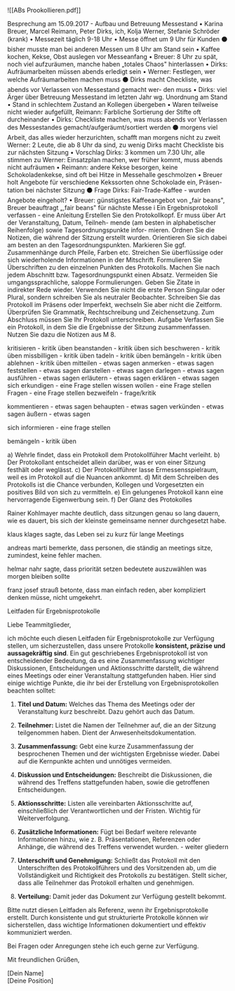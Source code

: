 
![[ABs Prookollieren.pdf]]

Besprechung am 15.09.2017 - Aufbau und Betreuung Messestand
• Karina Breuer, Marcel Reimann, Peter Dirks, ich, Kolja Werner, Stefanie Schröder (krank)
• Messezeit täglich 9-18 Uhr
• Messe öffnet um 9 Uhr für Kunden
⚫ bisher musste man bei anderen Messen um 8 Uhr am Stand sein
• Kaffee kochen, Kekse, Obst auslegen vor Messeanfang
• Breuer: 8 Uhr zu spät, noch viel aufzuräumen, manche haben „totales Chaos" hinterlassen
• Dirks: Aufräumarbeiten müssen abends erledigt sein
• Werner: Festlegen, wer welche Aufräumarbeiten machen muss
⚫ Dirks macht Checkliste, was abends vor Verlassen von Messestand gemacht wer- den muss
• Dirks: viel Ärger über Betreuung Messestand im letzten Jahr wg. Unordnung am
Stand
• Stand in schlechtem Zustand an Kollegen übergeben
• Waren teilweise nicht wieder aufgefüllt, Reimann: Farbliche Sortierung der Stifte oft durcheinander
• Dirks: Checkliste machen, was muss abends vor Verlassen des Messestandes gemacht/aufgeräumt/sortiert werden
⚫ morgens viel Arbeit, das alles wieder herzurichten, schafft man morgens nicht zu zweit
Werner: 2 Leute, die ab 8 Uhr da sind, zu wenig
Dirks macht Checkliste bis zur nächsten Sitzung
• Vorschlag Dirks: 3 kommen um 7.30 Uhr, alle stimmen zu
Werner: Einsatzplan machen, wer früher kommt, muss abends nicht aufräumen
• Reimann: andere Kekse besorgen, keine Schokoladenkekse, sind oft bei Hitze in Messehalle geschmolzen
• Breuer holt Angebote für verschiedene Kekssorten ohne Schokolade ein, Präsen- tation bei nächster Sitzung
⚫ Frage Dirks: Fair-Trade-Kaffee - wurden Angebote eingeholt?
• Breuer: günstigstes Kaffeeangebot von „fair beans", Breuer beauftragt „,fair beans" für nächste Messe
i
Ein Ergebnisprotokoll verfassen - eine Anleitung
Erstellen Sie den Protokollkopf. Er muss über Art der Veranstaltung, Datum, Teilneh- mende (am besten in alphabetischer Reihenfolge) sowie Tagesordnungspunkte infor- mieren.
Ordnen Sie die Notizen, die während der Sitzung erstellt wurden. Orientieren Sie sich dabei am besten an den Tagesordnungspunkten.
Markieren Sie ggf. Zusammenhänge durch Pfeile, Farben etc.
Streichen Sie überflüssige oder sich wiederholende Informationen in der Mitschrift.
Formulieren Sie Überschriften zu den einzelnen Punkten des Protokolls.
Machen Sie nach jedem Abschnitt bzw. Tagesordnungspunkt einen Absatz.
Vermeiden Sie umgangssprachliche, saloppe Formulierungen.
Geben Sie Zitate in indirekter Rede wieder.
Verwenden Sie nicht die erste Person Singular oder Plural, sondern schreiben Sie als neutraler Beobachter.
Schreiben Sie das Protokoll im Präsens oder Imperfekt, wechseln Sie aber nicht die Zeitform. Überprüfen Sie Grammatik, Rechtschreibung und Zeichensetzung.
Zum Abschluss müssen Sie Ihr Protokoll unterschreiben.
Aufgabe
Verfassen Sie ein Protokoll, in dem Sie die Ergebnisse der Sitzung zusammenfassen. Nutzen Sie dazu die Notizen aus M 8.



kritisieren - kritik üben
beanstanden - kritik üben
sich beschweren - kritik üben 
missbilligen - kritik üben
tadeln - kritik üben
bemängeln - kritik üben 
ablehnen - kritik üben 
mitteilen - etwas sagen 
anmerken - etwas sagen 
feststellen - etwas sagen 
darstellen - etwas sagen 
darlegen - etwas sagen 
ausführen - etwas sagen 
erläutern - etwas sagen 
erklären - etwas sagen 
sich erkundigen - eine Frage stellen 
wissen wollen - eine Frage stellen 
Fragen - eine Frage stellen 
bezweifeln - frage/kritik 

kommentieren - etwas sagen
behaupten - etwas sagen 
verkünden - etwas sagen
äußern - etwas sagen

sich informieren - eine frage stellen 

bemängeln - kritik üben 







a) Wehrle findet, dass ein Protokoll dem Protokollführer Macht verleiht.
b) Der Protokollant entscheidet allein darüber, was er von einer Sitzung festhält oder weglässt.
c) Der Protokollführer lasse Ermessensspielraum, weil es im Protokoll auf die Nuancen ankommt.
d) Mit dem Schreiben des Protokolls ist die Chance verbunden, Kollegen und Vorgesetzten ein positives Bild von sich zu vermitteln.
e) Ein gelungenes Protokoll kann eine hervorragende Eigenwerbung sein.
f) Der Glanz des Protokolles 






Rainer Kohlmayer machte deutlich, dass sitzungen genau so lang dauern, wie es dauert, bis sich der kleinste gemeinsame nenner durchgesetzt habe.

klaus klages sagte, das Leben sei zu kurz für lange Meetings

andreas marti bemerkte, dass personen, die ständig an meetings sitze, zumindest, keine fehler machen.

helmar nahr sagte, dass priorität setzen bedeutete auszuwählen was morgen bleiben sollte

franz josef strauß betonte, dass man einfach reden, aber kompliziert denken müsse, nicht umgekehrt.


Leitfaden für Ergebnisprotokolle

Liebe Teammitglieder,

ich möchte euch diesen Leitfaden für Ergebnisprotokolle zur Verfügung stellen, um sicherzustellen, dass unsere Protokolle **konsistent, präzise und aussagekräftig sind**. Ein gut geschriebenes Ergebnisprotokoll ist von entscheidender Bedeutung, da es eine Zusammenfassung wichtiger Diskussionen, Entscheidungen und Aktionsschritte darstellt, die während eines Meetings oder einer Veranstaltung stattgefunden haben. Hier sind einige wichtige Punkte, die ihr bei der Erstellung von Ergebnisprotokollen beachten solltet:

1. **Titel und Datum:** Welches das Thema des Meetings oder der Veranstaltung kurz beschreibt. Dazu gehört auch das Datum.
    
2. **Teilnehmer:** Listet die Namen der Teilnehmer auf, die an der Sitzung teilgenommen haben. Dient der Anwesenheitsdokumentation.
    
3. **Zusammenfassung:** Gebt eine kurze Zusammenfassung der besprochenen Themen und der wichtigsten Ergebnisse wieder. Dabei auf die Kernpunkte achten und unnötiges vermeiden.
    
4. **Diskussion und Entscheidungen:** Beschreibt die Diskussionen, die während des Treffens stattgefunden haben, sowie die getroffenen Entscheidungen.
    
5. **Aktionsschritte:** Listen alle vereinbarten Aktionsschritte auf, einschließlich der Verantwortlichen und der Fristen. Wichtig für Weiterverfolgung.
    
6. **Zusätzliche Informationen:** Fügt bei Bedarf weitere relevante Informationen hinzu, wie z. B. Präsentationen, Referenzen oder Anhänge, die während des Treffens verwendet wurden. - weiter gliedern
    
7. **Unterschrift und Genehmigung:** Schließt das Protokoll mit den Unterschriften des Protokollführers und des Vorsitzenden ab, um die Vollständigkeit und Richtigkeit des Protokolls zu bestätigen. Stellt sicher, dass alle Teilnehmer das Protokoll erhalten und genehmigen.
    
8. **Verteilung:** Damit jeder das Dokument zur Verfügung gestellt bekommt.



Bitte nutzt diesen Leitfaden als Referenz, wenn ihr Ergebnisprotokolle erstellt. Durch konsistente und gut strukturierte Protokolle können wir sicherstellen, dass wichtige Informationen dokumentiert und effektiv kommuniziert werden.

Bei Fragen oder Anregungen stehe ich euch gerne zur Verfügung.

Mit freundlichen Grüßen,

[Dein Name]  
[Deine Position]